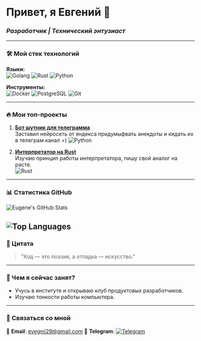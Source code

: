 # Привет, я Евгений 👋  
### *Разработчик | Технический энтузиаст*

---

### 🛠️ Мой стек технологий  
**Языки:**  
![Golang](https://encrypted-tbn0.gstatic.com/images?q=tbn:ANd9GcQTRMW3hxV4YIijHYbqlpjqleh3hdZFz_QoAw&s)
![Rust](https://avatars.githubusercontent.com/u/15051982?s=200&v=4)
![Python](https://static.vecteezy.com/system/resources/thumbnails/044/764/384/small_2x/python-programing-language-icon-3d-rendering-illustration-png.png)

**Инструменты:**  
![Docker](https://img.shields.io/badge/-Docker-2496ED?style=flat&logo=docker)
![PostgreSQL](https://img.shields.io/badge/-PostgreSQL-4169E1?style=flat&logo=postgresql)
![Git](https://img.shields.io/badge/-Git-F05032?style=flat&logo=git)  

---

### 🔥 Мои топ-проекты  
1. **[Бот шутник для телеграмма](https://github.com/EvgeniiAndronov/AirflowBotApiYandexGPT)**  
   Заставил нейросеть от яндекса придумыфвать анекдоты и кидать их в телеграм канал =)
   ![Python](https://img.shields.io/badge/-Python-3776AB)

2. **[Интерпретатор на Rust](https://github.com/EvgeniiAndronov/interpretator)**  
   Изучаю принцип работы интерпретатора, пишу свой аналог на расте.  
   ![Rust](https://img.shields.io/badge/-Rust-000000)  

---

### 📊 Статистика GitHub  
![Eugene's GitHub Stats](https://github-readme-stats.vercel.app/api?username=EvgeniiAndronov&show_icons=true&theme=radical&hide_border=true&hide_title=true)

![Top Languages](https://github-readme-stats.vercel.app/api/top-langs/?username=EvgeniiAndronov&layout=compact&theme=radical&hide_border=true&hide=Jupyter,HTML,Makefile&langs_count=4)
---

### 💬 Цитата  
> "Код — это поэзия, а отладка — искусство."  

---

### 🎯 Чем я сейчас занят?  
- Учусь в институте и открываю клуб продуктовых разработчиков.
- Изучаю тонкости работы компьютера.

---

### 🤝 Связаться со мной  
📧 **Email**: evegnii29@gmail.com
💬 **Telegram**: [![Telegram](https://img.shields.io/badge/-Telegram-0088cc?style=flat&logo=telegram)](https://t.me/evgeniiandronov) 
